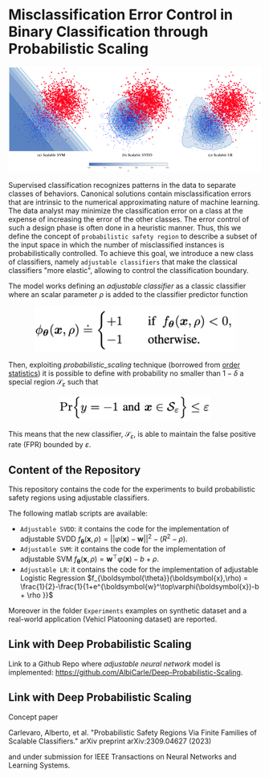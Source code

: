 # Misclassification Error Control in Binary Classification through Probabilistic Scaling

![Example Image](Images/scalable.png)

Supervised classification recognizes patterns in the
data to separate classes of behaviors. Canonical solutions
contain misclassification errors that are intrinsic to the numerical approximating nature of
machine learning. The data analyst may minimize the classification error on a class at the expense of increasing the
error of the other classes. The error control of such a design phase is
often done in a heuristic manner. 
Thus, this we define the concept of ``probabilistic safety region`` to describe a subset of the input space in which the number of misclassified instances is probabilistically controlled. To achieve this goal, we introduce a new class of classifiers, namely ``adjustable classifiers`` that make the classical classifiers "more elastic", allowing to control the classification boundary.

The model works defining an _adjustable classifier_ as a classic classifier where an scalar  parameter $\rho$ is added to the classifier predictor function

<div style="text-align:center;">
    <img src="Images/scla.png" width="400">
</div>

Then, exploiting _probabilistic_scaling_ technique (borrowed from [order statistics](https://en.wikipedia.org/wiki/Order_statistic)) it is possible to define with probability no smaller than $1-\delta$ a special region $\mathcal{S}_\varepsilon$ such that

<div style="text-align:center;">
    <img src="Images/PSR.png" width="300">
</div>

This means that the new classifier, $\mathcal{S}_\varepsilon$, is able to maintain the false positive rate (FPR) bounded by $\varepsilon$.

## Content of the Repository

This repository contains the code for the experiments to build probabilistic safety regions using adjustable classifiers.

The following matlab scripts are available:

- ``Adjustable SVDD``: it contains the code for the implementation of adjustable SVDD $f_{\boldsymbol{\theta}}(\boldsymbol{x},\rho) = ||\varphi(\boldsymbol{x})-\boldsymbol{w}||^2 - (R^2 - \rho)$. 
- ``Adjustable SVM``: it contains the code for the implementation of adjustable SVM $f_{\boldsymbol{\theta}}(\boldsymbol{x},\rho) = \boldsymbol{w}^\top\varphi(\boldsymbol{x}) - b + \rho$.
-  ``Adjustable LR``: it contains the code for the implementation of adjustable Logistic Regression $f_{\boldsymbol{\theta}}(\boldsymbol{x},\rho) = \frac{1}{2}-\frac{1}{1+e^{\boldsymbol{w}^\top\varphi(\boldsymbol{x})-b + \rho }}$

Moreover in the folder ``Experiments`` examples on synthetic dataset and a real-world application (Vehicl Platooning dataset) are reported.

## Link with Deep Probabilistic Scaling

Link to a Github Repo where _adjustable neural network_ model is implemented: <https://github.com/AlbiCarle/Deep-Probabilistic-Scaling>.

## Link with Deep Probabilistic Scaling

Concept paper 

Carlevaro, Alberto, et al. "Probabilistic Safety Regions Via Finite Families of Scalable Classifiers." arXiv preprint arXiv:2309.04627 (2023)

and under submission for IEEE Transactions on Neural Networks and Learning Systems.

